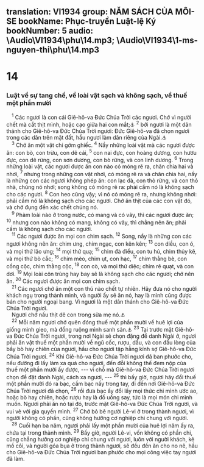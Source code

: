 translation: VI1934
group: NĂM SÁCH CỦA MÔI-SE
bookName: Phục-truyền Luật-lệ Ký 
bookNumber: 5
audio: \Audio\VI1934\phu\14.mp3; \Audio\VI1934\1-ms-nguyen-thi\phu\14.mp3
-------

<div class="title"><h1>14</h1><h3>Luật về sự tang chế, về loài vật sạch và không sạch, về thuế một phần mười</h3></div>
<span class="verse phu_14_1"> <sup>1</sup> Các ngươi là con cái Giê-hô-va Đức Chúa Trời các ngươi. Chớ vì người chết mà cắt thịt mình, hoặc cạo giữa hai con mắt;<a data-toggle="tooltip" data-placement="bottom" title="Le 19:28; 21:5">⚓</a></span>
<span class="verse phu_14_2"><sup>2</sup> bởi ngươi là một dân thánh cho Giê-hô-va Đức Chúa Trời ngươi: Đức Giê-hô-va đã chọn ngươi trong các dân trên mặt đất, hầu ngươi làm dân riêng của Ngài.<a data-toggle="tooltip" data-placement="bottom" title="Xu 19:5-6; Phu 4:20; 7:6; 26:18; Tit 2:14; 1Phi 2:9">⚓</a><br/></span>
<span class="verse phu_14_3"> <sup>3</sup> Chớ ăn một vật chi gớm ghiếc. </span>
<span class="verse phu_14_4"><sup>4</sup> Nầy những loài vật mà các ngươi được ăn: con bò, con trừu, con dê cái, </span>
<span class="verse phu_14_5"><sup>5</sup> con nai đực, con hoàng dương, con hươu đực, con dê rừng, con sơn dương, con bò rừng, và con linh dương. </span>
<span class="verse phu_14_6"><sup>6</sup> Trong những loài vật, các ngươi được ăn con nào có móng rẽ ra, chân chia hai và nhơi, </span>
<span class="verse phu_14_7"><sup>7</sup> nhưng trong những con vật nhơi, có móng rẽ ra và chân chia hai, nầy là những con các ngươi không phép ăn: con lạc đà, con thỏ rừng, và con thỏ nhà, chúng nó nhơi; song không có móng rẽ ra: phải cầm nó là không sạch cho các ngươi. </span>
<span class="verse phu_14_8"><sup>8</sup> Con heo cũng vậy; vì nó có móng rẽ ra, nhưng không nhơi: phải cầm nó là không sạch cho các ngươi. Chớ ăn thịt của các con vật đó, và chớ đụng đến xác chết chúng nó. <br/></span>
<span class="verse phu_14_9"> <sup>9</sup> Phàm loài nào ở trong nước, có mang và có vảy, thì các ngươi được ăn; </span>
<span class="verse phu_14_10"><sup>10</sup> nhưng con nào không có mang, không có vảy, thì chẳng nên ăn; phải cầm là không sạch cho các ngươi. <br/></span>
<span class="verse phu_14_11"> <sup>11</sup> Các ngươi được ăn mọi con chim sạch. </span>
<span class="verse phu_14_12"><sup>12</sup> Song, nầy là những con các ngươi không nên ăn: chim ưng, chim ngạc, con kên kên; </span>
<span class="verse phu_14_13"><sup>13</sup> con diều, con ó, và mọi thứ lão ưng; </span>
<span class="verse phu_14_14"><sup>14</sup> mọi thứ quạ; </span>
<span class="verse phu_14_15"><sup>15</sup> chim đà điểu, con tu hú, chim thủy kê, và mọi thứ bò cắc; </span>
<span class="verse phu_14_16"><sup>16</sup> chim mèo, chim ụt, con hạc, </span>
<span class="verse phu_14_17"><sup>17</sup> chim thằng bè, con cồng cộc, chim thằng cộc, </span>
<span class="verse phu_14_18"><sup>18</sup> con cò, và mọi thứ diệc; chim rẽ quạt, và con dơi. </span>
<span class="verse phu_14_19"><sup>19</sup> Mọi loài côn trùng hay bay sẽ là không sạch cho các ngươi; chớ nên ăn. </span>
<span class="verse phu_14_20"><sup>20</sup> Các ngươi được ăn mọi con chim sạch. <br/></span>
<span class="verse phu_14_21"> <sup>21</sup> Các ngươi chớ ăn một con thú nào chết tự nhiên. Hãy đưa nó cho người khách ngụ trong thành mình, và người ấy sẽ ăn nó, hay là mình cũng được bán cho người ngoại bang. Vì ngươi là một dân thánh cho Giê-hô-va Đức Chúa Trời ngươi. <br/> Ngươi chớ nấu thịt dê con trong sữa mẹ nó.<a data-toggle="tooltip" data-placement="bottom" title="Xu 23:19; 34:26">⚓</a><br/></span>
<span class="verse phu_14_22"> <sup>22</sup> Mỗi năm ngươi chớ quên đóng thuế một phần mười về huê lợi của giống mình gieo, mà đồng ruộng mình sanh sản.<a data-toggle="tooltip" data-placement="bottom" title="Le 27:30-33; Dan 18:21">⚓</a></span>
<span class="verse phu_14_23"><sup>23</sup> Tại trước mặt Giê-hô-va Đức Chúa Trời ngươi, trong nơi Ngài sẽ chọn đặng để danh Ngài ở, ngươi phải ăn vật thuế một phần mười về ngũ cốc, rượu, dầu, và con đầu lòng của bầy bò hay chiên của ngươi, hầu cho ngươi tập hằng kính sợ Giê-hô-va Đức Chúa Trời ngươi. </span>
<span class="verse phu_14_24"><sup>24</sup> Khi Giê-hô-va Đức Chúa Trời ngươi đã ban phước cho, nếu đường đi lấy làm xa quá cho ngươi, đến đỗi không thế đem nộp của thuế một phần mười ấy được, --- vì chỗ mà Giê-hô-va Đức Chúa Trời ngươi chọn để đặt danh Ngài, cách xa ngươi, --- </span>
<span class="verse phu_14_25"><sup>25</sup> thì bấy giờ, ngươi hãy đổi thuế một phần mười đó ra bạc, cầm bạc nầy trong tay, đi đến nơi Giê-hô-va Đức Chúa Trời ngươi đã chọn, </span>
<span class="verse phu_14_26"><sup>26</sup> rồi đưa bạc ấy đổi lấy mọi thức chi mình ước ao, hoặc bò hay chiên, hoặc rượu hay là đồ uống say, tức là mọi món chi mình muốn. Ngươi phải ăn nó tại đó, trước mặt Giê-hô-va Đức Chúa Trời ngươi, và vui vẻ với gia quyến mình. </span>
<span class="verse phu_14_27"><sup>27</sup> Chớ bỏ bê người Lê-vi ở trong thành ngươi, vì người không có phần, cũng không hưởng cơ nghiệp chi chung với ngươi. <br/></span>
<span class="verse phu_14_28"> <sup>28</sup> Cuối hạn ba năm, ngươi phải lấy một phần mười của huê lợi năm ấy ra, chứa tại trong thành mình. </span>
<span class="verse phu_14_29"><sup>29</sup> Bấy giờ, người Lê-vi, vốn không có phần chi, cũng chẳng hưởng cơ nghiệp chi chung với ngươi, luôn với người khách, kẻ mồ côi, và người góa bụa ở trong thành ngươi, sẽ đều đến ăn cho no nê, hầu cho Giê-hô-va Đức Chúa Trời ngươi ban phước cho mọi công việc tay ngươi đã làm. <br/></span>
